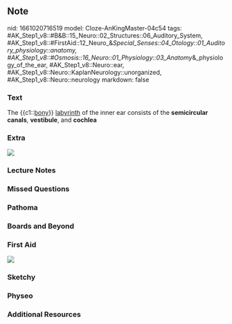 ## Note
nid: 1661020716519
model: Cloze-AnKingMaster-04c54
tags: #AK_Step1_v8::#B&B::15_Neuro::02_Structures::06_Auditory_System, #AK_Step1_v8::#FirstAid::12_Neuro_&_Special_Senses::04_Otology::01_Auditory_physiology::anatomy, #AK_Step1_v8::#Osmosis::16_Neuro::01_Physiology::03_Anatomy_&_physiology_of_the_ear, #AK_Step1_v8::Neuro::ear, #AK_Step1_v8::Neuro::KaplanNeurology::unorganized, #AK_Step1_v8::Neuro::neurology
markdown: false

### Text
<div>
  The {{c1::<u>bony</u>}} <u>labyrinth</u> of the inner ear
  consists of the <b>semicircular canals</b>, <b>vestibule</b>, and
  <b>cochlea</b>
</div>

### Extra
<img src="paste-81767587381815.jpg">

### Lecture Notes


### Missed Questions


### Pathoma


### Boards and Beyond


### First Aid
<img src="tmphCQYfq.png">

### Sketchy


### Physeo


### Additional Resources

